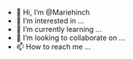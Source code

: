 - 👋 Hi, I’m @Mariehinch
- 👀 I’m interested in ...
- 🌱 I’m currently learning ...
- 💞️ I’m looking to collaborate on ...
- 📫 How to reach me ...

<!---
Mariehinch/Mariehinch is a ✨ special ✨ repository because its `README.md` (this file) appears on your GitHub profile.
You can click the Preview link to take a look at your changes.
--->
